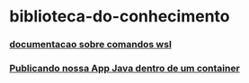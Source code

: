 # biblioteca-do-conhecimento
### [documentacao sobre comandos wsl](https://github.com/joaobcandido/biblioteca-do-conhecimento/blob/docs/estudo/comandoswsl.md)
### [Publicando nossa App Java dentro de um container](https://github.com/joaobcandido/biblioteca-do-conhecimento/blob/docs/estudo/container.md)
